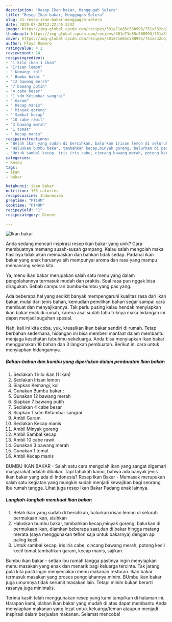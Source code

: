 ```yaml
---
description: "Resep Ikan bakar, Menggugah Selera"
title: "Resep Ikan bakar, Menggugah Selera"
slug: 31-resep-ikan-bakar-menggugah-selera
date: 2020-07-26T12:22:45.524Z
image: https://img-global.cpcdn.com/recipes/301e71e85c588993/751x532cq70/ikan-bakar-foto-resep-utama.jpg
thumbnail: https://img-global.cpcdn.com/recipes/301e71e85c588993/751x532cq70/ikan-bakar-foto-resep-utama.jpg
cover: https://img-global.cpcdn.com/recipes/301e71e85c588993/751x532cq70/ikan-bakar-foto-resep-utama.jpg
author: Floyd Romero
ratingvalue: 4.2
reviewcount: 14
recipeingredient:
- "1 kilo ikan 1 ikan"
- "Irisan lemon"
- " Kemangi kol"
- " Bumbu bakar "
- "12 bawang merah"
- "7 bawang putih"
- "4 cabe besar"
- "1 sdm Ketumbar sangrai"
- " Garam"
- " Kecap manis"
- " Minyak goreng"
- " Sambal kecap"
- "10 cabe rawit"
- "3 bawang merah"
- "1 tomat"
- " Kecap manis"
recipeinstructions:
- "Belah ikan yang sudah di bersihkan, balurkan irisan lemon di seluruh permukaan ikan, sisihkan"
- "Haluskan bumbu bakar, tambahkan kecap,minyak goreng, balurkan di permukaan ikan, diamkan beberapa saat,dan di bakar hingga matang merata.(saya menggunakan teflon saja untuk bakarnya) dengan api paling kecil."
- "Untuk sambal kecap, iris iris cabe, cincang bawang merah, potong kecil kecil tomat,tambahkan garam, kecap manis, sajikan."
categories:
- Resep
tags:
- ikan
- bakar

katakunci: ikan bakar 
nutrition: 155 calories
recipecuisine: Indonesian
preptime: "PT14M"
cooktime: "PT49M"
recipeyield: "1"
recipecategory: Dinner

---
```



![Ikan bakar](https://img-global.cpcdn.com/recipes/301e71e85c588993/751x532cq70/ikan-bakar-foto-resep-utama.jpg)

Anda sedang mencari inspirasi resep ikan bakar yang unik? Cara membuatnya memang susah-susah gampang. Kalau salah mengolah maka hasilnya tidak akan memuaskan dan bahkan tidak sedap. Padahal ikan bakar yang enak harusnya sih mempunyai aroma dan rasa yang mampu memancing selera kita.

Ya, menu ikan bakar merupakan salah satu menu yang dalam pengolahannya termasuk mudah dan praktis. Soal rasa pun nggak bisa diragukan. Sebab campuran bumbu-bumbu yang pas yang.

Ada beberapa hal yang sedikit banyak mempengaruhi kualitas rasa dari ikan bakar, mulai dari jenis bahan, kemudian pemilihan bahan segar sampai cara membuat dan menyajikannya. Tak perlu pusing kalau hendak menyiapkan ikan bakar enak di rumah, karena asal sudah tahu triknya maka hidangan ini dapat menjadi suguhan spesial.


Nah, kali ini kita coba, yuk, kreasikan ikan bakar sendiri di rumah. Tetap berbahan sederhana, hidangan ini bisa memberi manfaat dalam membantu menjaga kesehatan tubuhmu sekeluarga. Anda bisa menyiapkan Ikan bakar menggunakan 16 bahan dan 3 langkah pembuatan. Berikut ini cara untuk menyiapkan hidangannya.

<!--inarticleads1-->

##### Bahan-bahan dan bumbu yang diperlukan dalam pembuatan Ikan bakar:

1. Sediakan 1 kilo ikan (1 ikan)
1. Sediakan Irisan lemon
1. Siapkan  Kemangi, kol
1. Gunakan  Bumbu bakar :
1. Gunakan 12 bawang merah
1. Siapkan 7 bawang putih
1. Sediakan 4 cabe besar
1. Siapkan 1 sdm Ketumbar sangrai
1. Ambil  Garam
1. Sediakan  Kecap manis
1. Ambil  Minyak goreng
1. Ambil  Sambal kecap:
1. Ambil 10 cabe rawit
1. Gunakan 3 bawang merah
1. Gunakan 1 tomat
1. Ambil  Kecap manis


BUMBU IKAN BAKAR - Salah satu cara mengolah ikan yang sangat digemari masyarakat adalah dibakar. Tapi tahukah kamu, bahwa ada banyak jenis ikan bakar yang ada di Indonesia? Resep Ikan Bakar - Memasak merupakan salah satu kegiatan yang mungkin sudah menjadi kewajiban bagi seorang ibu rumah tangga. Lihat juga resep Ikan Bakar Padang enak lainnya. 

<!--inarticleads2-->

##### Langkah-langkah membuat Ikan bakar:

1. Belah ikan yang sudah di bersihkan, balurkan irisan lemon di seluruh permukaan ikan, sisihkan
1. Haluskan bumbu bakar, tambahkan kecap,minyak goreng, balurkan di permukaan ikan, diamkan beberapa saat,dan di bakar hingga matang merata.(saya menggunakan teflon saja untuk bakarnya) dengan api paling kecil.
1. Untuk sambal kecap, iris iris cabe, cincang bawang merah, potong kecil kecil tomat,tambahkan garam, kecap manis, sajikan.


Bumbu ikan bakar - setiap ibu rumah tangga pastinya ingin menyiapkan menu masakan yang enak dan menarik bagi keluarga tercinta. Tak jarang pula kita pasti ingin menyediakan menu makanan restoran. Ikan bakar termasuk masakan yang proses pengolahannya minim. BUmbu ikan bakar juga umumnya tidak serumit masakan lain. Tetapi minim bukan berarti rasanya juga minimalis. 

Terima kasih telah menggunakan resep yang kami tampilkan di halaman ini. Harapan kami, olahan Ikan bakar yang mudah di atas dapat membantu Anda menyiapkan makanan yang lezat untuk keluarga/teman ataupun menjadi inspirasi dalam berjualan makanan. Selamat mencoba!
